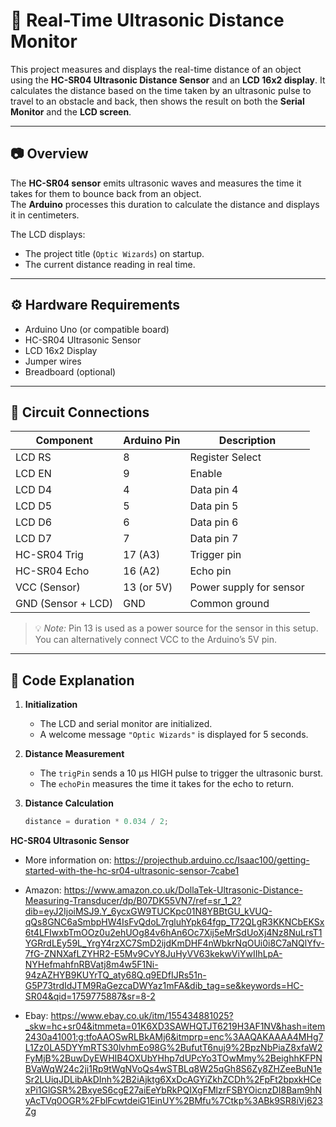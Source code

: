 # 🧭 Real-Time Ultrasonic Distance Monitor

This project measures and displays the real-time distance of an object using the **HC-SR04 Ultrasonic Distance Sensor** and an **LCD 16x2 display**. It calculates the distance based on the time taken by an ultrasonic pulse to travel to an obstacle and back, then shows the result on both the **Serial Monitor** and the **LCD screen**.

---

## 📷 Overview

The **HC-SR04 sensor** emits ultrasonic waves and measures the time it takes for them to bounce back from an object.  
The **Arduino** processes this duration to calculate the distance and displays it in centimeters.

The LCD displays:
- The project title (`Optic Wizards`) on startup.
- The current distance reading in real time.

---

## ⚙️ Hardware Requirements

- Arduino Uno (or compatible board)
- HC-SR04 Ultrasonic Sensor
- LCD 16x2 Display
- Jumper wires
- Breadboard (optional)

---

## 🔌 Circuit Connections

| Component | Arduino Pin | Description |
|------------|--------------|-------------|
| LCD RS     | 8            | Register Select |
| LCD EN     | 9            | Enable |
| LCD D4     | 4            | Data pin 4 |
| LCD D5     | 5            | Data pin 5 |
| LCD D6     | 6            | Data pin 6 |
| LCD D7     | 7            | Data pin 7 |
| HC-SR04 Trig | 17 (A3)   | Trigger pin |
| HC-SR04 Echo | 16 (A2)   | Echo pin |
| VCC (Sensor) | 13 (or 5V) | Power supply for sensor |
| GND (Sensor + LCD) | GND | Common ground |

> 💡 *Note:* Pin 13 is used as a power source for the sensor in this setup. You can alternatively connect VCC to the Arduino’s 5V pin.

---

## 🧩 Code Explanation

1. **Initialization**
   - The LCD and serial monitor are initialized.
   - A welcome message `"Optic Wizards"` is displayed for 5 seconds.

2. **Distance Measurement**
   - The `trigPin` sends a 10 µs HIGH pulse to trigger the ultrasonic burst.
   - The `echoPin` measures the time it takes for the echo to return.

3. **Distance Calculation**
   ```cpp
   distance = duration * 0.034 / 2;

**HC-SR04 Ultrasonic Sensor**
- More information on:
  https://projecthub.arduino.cc/Isaac100/getting-started-with-the-hc-sr04-ultrasonic-sensor-7cabe1

- Amazon:
  https://www.amazon.co.uk/DollaTek-Ultrasonic-Distance-Measuring-Transducer/dp/B07DK55VN7/ref=sr_1_2?dib=eyJ2IjoiMSJ9.Y_6ycxGW9TUCKpc01N8YBBtGU_kVUQ-qQs8GNC6aSmbpHW4IsFvQdoL7rgluhYpk64fgp_T72QLgR3KKNCbEKSx6t4LFIwxbTmOOz0u2ehUOg84v6hAn6Oc7Xij5eMrSdUoXj4Nz8NuLrsT1YGRrdLEy59L_YrgY4rzXC7SmD2ijdKmDHF4nWbkrNqOUi0i8C7aNQlYfv-7fG-ZNNXafLZYHR2-E5Mv9CvY8JuHyVV63kekwViYwIIhLpA-NYHefmahfnRBVatj8m4w5F1Ni-94zAZHYB9KUYrTQ_aty68Q.q9EDfIJRs51n-G5P73trdIdJTM9RaGezcaDWYaz1mFA&dib_tag=se&keywords=HC-SR04&qid=1759775887&sr=8-2

- Ebay:
  https://www.ebay.co.uk/itm/155434881025?_skw=hc+sr04&itmmeta=01K6XD3SAWHQTJT6219H3AF1NV&hash=item2430a41001:g:tfoAAOSwRLBkAMj6&itmprp=enc%3AAQAKAAAA4MHg7L1Zz0LA5DYYmRTS30lvhmEo98G%2BufutT6nuj9%2BpzNbPiaZ8xfaW2FyMjB%2BuwDyEWHIB4OXUbYHhp7dUPcYo3TOwMmy%2BeighhKFPNBVaWqW24c2ji1Rp9tWgNVoQs4wSTBLq8W25qGh8S6Zy8ZHZeeBuN1eSr2LUiqJDLibAkDInh%2B2iAjktg6XxDcAGYiZkhZCDh%2FpFt2bpxkHCexPi1GlGSR%2BxyeS6cgE27aiEeYbRkPQIXgFMlzrFSBYOicnzDI8Bam9hNyAcTVq0OGR%2FblFcwtdeiG1EinUY%2BMfu%7Ctkp%3ABk9SR8iVj623Zg

